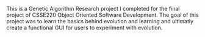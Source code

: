 This is a Genetic Algorithm Research project I completed for the final project of CSSE220 Object Oriented Software Development. The goal of this project was to learn the basics behind evolution and learning and ultimatly create a functional GUI for users to experiment with evolution.
